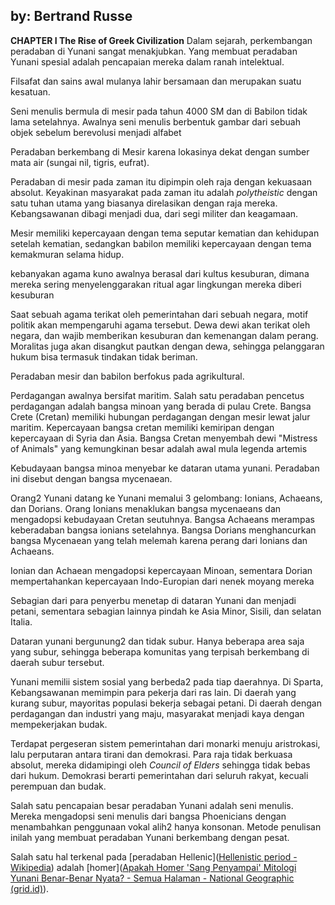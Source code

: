 by: Bertrand Russe
---
**CHAPTER I The Rise of Greek Civilization**
Dalam sejarah, perkembangan peradaban di Yunani sangat menakjubkan. Yang membuat peradaban Yunani spesial adalah pencapaian mereka dalam ranah intelektual. 

Filsafat dan sains awal mulanya lahir bersamaan dan merupakan suatu kesatuan.

Seni menulis bermula di mesir pada tahun 4000 SM dan di Babilon tidak lama setelahnya. Awalnya seni menulis berbentuk gambar dari sebuah objek sebelum berevolusi menjadi alfabet

Peradaban berkembang di Mesir karena lokasinya dekat dengan sumber mata air (sungai nil, tigris, eufrat).

Peradaban di mesir pada zaman itu dipimpin oleh raja dengan kekuasaan absolut. Keyakinan masyarakat pada zaman itu adalah *polytheistic* dengan satu tuhan utama yang biasanya direlasikan dengan raja mereka. Kebangsawanan dibagi menjadi dua, dari segi militer dan keagamaan.

Mesir memiliki kepercayaan dengan tema seputar kematian dan kehidupan setelah kematian, sedangkan babilon memiliki kepercayaan dengan tema kemakmuran selama hidup.

kebanyakan agama kuno awalnya berasal dari kultus kesuburan, dimana mereka sering menyelenggarakan ritual agar lingkungan mereka diberi kesuburan

Saat sebuah agama terikat oleh pemerintahan dari sebuah negara, motif politik akan mempengaruhi agama tersebut. Dewa dewi akan terikat oleh negara, dan wajib memberikan kesuburan dan kemenangan dalam perang. Moralitas juga akan disangkut pautkan dengan dewa, sehingga pelanggaran hukum bisa termasuk tindakan tidak beriman.

Peradaban mesir dan babilon berfokus pada agrikultural. 

Perdagangan awalnya bersifat maritim. Salah satu peradaban pencetus perdagangan adalah bangsa minoan yang berada di pulau Crete. Bangsa Crete (Cretan) memiliki hubungan perdagangan dengan mesir lewat jalur maritim. Kepercayaan bangsa cretan memiliki kemiripan dengan kepercayaan di Syria dan Asia. Bangsa Cretan menyembah dewi "Mistress of Animals" yang kemungkinan besar adalah awal mula legenda artemis

Kebudayaan bangsa minoa menyebar ke dataran utama yunani. Peradaban ini disebut dengan bangsa mycenaean.

Orang2 Yunani datang ke Yunani memalui 3 gelombang: Ionians, Achaeans, dan Dorians. Orang Ionians menaklukan bangsa mycenaeans dan mengadopsi kebudayaan Cretan seutuhnya. Bangsa Achaeans merampas keberadaban bangsa ionians setelahnya. Bangsa Dorians menghancurkan bangsa Mycenaean yang telah melemah karena perang dari Ionians dan Achaeans.

Ionian dan Achaean mengadopsi kepercayaan Minoan, sementara Dorian mempertahankan kepercayaan Indo-Europian dari nenek moyang mereka

Sebagian dari para penyerbu menetap di dataran Yunani dan menjadi petani, sementara sebagian lainnya pindah ke Asia Minor, Sisili, dan selatan Italia.

Dataran yunani bergunung2 dan tidak subur. Hanya beberapa area saja yang subur, sehingga beberapa komunitas yang terpisah berkembang di daerah subur tersebut. 

Yunani memilii sistem sosial yang berbeda2 pada tiap daerahnya. Di Sparta, Kebangsawanan memimpin para pekerja dari ras lain. Di daerah yang kurang subur, mayoritas populasi bekerja sebagai petani. Di daerah dengan perdagangan dan industri yang maju, masyarakat menjadi kaya dengan mempekerjakan budak.

Terdapat pergeseran sistem pemerintahan dari monarki menuju aristrokasi, lalu perputaran antara tirani dan demokrasi. Para raja tidak berkuasa absolut, mereka didamipingi oleh *Council of Elders* sehingga tidak bebas dari hukum. Demokrasi berarti pemerintahan dari seluruh rakyat, kecuali perempuan dan budak.

Salah satu pencapaian besar peradaban Yunani adalah seni menulis. Mereka mengadopsi seni menulis dari bangsa Phoenicians dengan menambahkan penggunaan vokal alih2 hanya konsonan. Metode penulisan inilah yang membuat peradaban Yunani berkembang dengan pesat.

Salah satu hal terkenal pada [peradaban Hellenic]([Hellenistic period - Wikipedia](https://en.wikipedia.org/wiki/Hellenistic_period)) adalah [homer]([Apakah Homer 'Sang Penyampai' Mitologi Yunani Benar-Benar Nyata? - Semua Halaman - National Geographic (grid.id)](https://nationalgeographic.grid.id/read/133911022/apakah-homer-sang-penyampai-mitologi-yunani-benar-benar-nyata?page=all)). 

